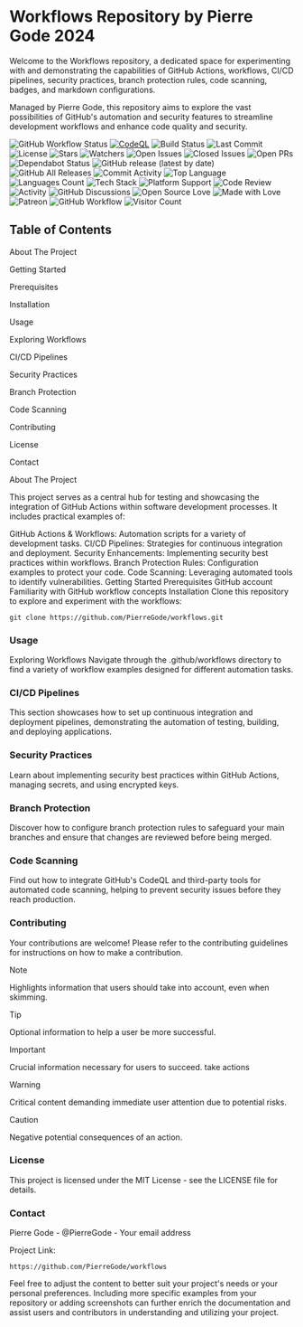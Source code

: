# Workflows Repository by Pierre Gode 2024
<p></p>
Welcome to the Workflows repository, a dedicated space for experimenting with and demonstrating the capabilities of GitHub Actions, workflows, CI/CD pipelines, security practices, branch protection rules, code scanning, badges, and markdown configurations.<p> Managed by Pierre Gode, this repository aims to explore the vast possibilities of GitHub's automation and security features to streamline development workflows and enhance code quality and security.

![GitHub Workflow Status](https://github.com/PierreGode/workflows/actions/workflows/review.yml/badge.svg)
[![CodeQL](https://github.com/PierreGode/workflows/actions/workflows/codeql.yml/badge.svg)](https://github.com/PierreGode/workflows/actions/workflows/codeql.yml) 
![Build Status](https://img.shields.io/github/actions/workflow/status/PierreGode/workflows/review.yml) 
![Last Commit](https://img.shields.io/github/last-commit/PierreGode/workflows) 
![License](https://img.shields.io/github/license/PierreGode/workflows)
![Stars](https://img.shields.io/github/stars/PierreGode/workflows)
![Watchers](https://img.shields.io/github/watchers/PierreGode/workflows)
![Open Issues](https://img.shields.io/github/issues/PierreGode/workflows)
![Closed Issues](https://img.shields.io/github/issues-closed/PierreGode/workflows)
![Open PRs](https://img.shields.io/github/issues-pr/PierreGode/workflows)
![Dependabot Status](https://img.shields.io/badge/Dependabot-active-brightgreen)
![GitHub release (latest by date)](https://img.shields.io/github/v/release/PierreGode/workflows)
![GitHub All Releases](https://img.shields.io/github/downloads/PierreGode/workflows/total)
![Commit Activity](https://img.shields.io/github/commit-activity/m/PierreGode/workflows)
![Top Language](https://img.shields.io/github/languages/top/PierreGode/workflows)
![Languages Count](https://img.shields.io/github/languages/count/PierreGode/workflows)
![Tech Stack](https://img.shields.io/badge/stack-JavaScript%20%7C%20Node.js%20%7C%20Bash-blue)
![Platform Support](https://img.shields.io/badge/platform-Linux%20%7C%20macOS%20%7C%20Windows-blue)
![Code Review](https://img.shields.io/badge/code%20review-required-orange)
![Activity](https://img.shields.io/github/commit-activity/y/PierreGode/workflows)
![GitHub Discussions](https://img.shields.io/github/discussions/PierreGode/workflows)
![Open Source Love](https://badges.frapsoft.com/os/v1/open-source.svg?v=103)
![Made with Love](https://img.shields.io/badge/Made%20with-Love-ff69b4.svg)
![Patreon](https://img.shields.io/badge/Patreon-Donate-orange.svg)
![GitHub Workflow](https://img.shields.io/badge/GitHub-Workflows-brightgreen)
![Visitor Count](https://hits.seeyoufarm.com/api/count/incr/badge.svg?url=https://github.com/PierreGode/workflows&title=Visitors)




## Table of Contents
About The Project<p>
Getting Started<p>
Prerequisites<p>
Installation<p>
Usage<p>
Exploring Workflows<p>
CI/CD Pipelines<p>
Security Practices<p>
Branch Protection<p>
Code Scanning<p>
Contributing<p>
License<p>
Contact<p>
About The Project<p>
This project serves as a central hub for testing and showcasing the integration of GitHub Actions within software development processes. It includes practical examples of:

GitHub Actions & Workflows: Automation scripts for a variety of development tasks.
CI/CD Pipelines: Strategies for continuous integration and deployment.
Security Enhancements: Implementing security best practices within workflows.
Branch Protection Rules: Configuration examples to protect your code.
Code Scanning: Leveraging automated tools to identify vulnerabilities.
Getting Started
Prerequisites
GitHub account
Familiarity with GitHub workflow concepts
Installation
Clone this repository to explore and experiment with the workflows:


```
git clone https://github.com/PierreGode/workflows.git
```

### Usage
Exploring Workflows
Navigate through the .github/workflows directory to find a variety of workflow examples designed for different automation tasks.

### CI/CD Pipelines
This section showcases how to set up continuous integration and deployment pipelines, demonstrating the automation of testing, building, and deploying applications.

### Security Practices
Learn about implementing security best practices within GitHub Actions, managing secrets, and using encrypted keys.

### Branch Protection
Discover how to configure branch protection rules to safeguard your main branches and ensure that changes are reviewed before being merged.

### Code Scanning
Find out how to integrate GitHub's CodeQL and third-party tools for automated code scanning, helping to prevent security issues before they reach production.

### Contributing
Your contributions are welcome! Please refer to the contributing guidelines for instructions on how to make a contribution.

> [!NOTE]  
> Highlights information that users should take into account, even when skimming.

> [!TIP]
> Optional information to help a user be more successful.

> [!IMPORTANT]  
> Crucial information necessary for users to succeed.
> take actions

> [!WARNING]  
> Critical content demanding immediate user attention due to potential risks.

> [!CAUTION]
> Negative potential consequences of an action.



### License
This project is licensed under the MIT License - see the LICENSE file for details.

### Contact
Pierre Gode - @PierreGode - Your email address

Project Link: 
```
https://github.com/PierreGode/workflows
```

Feel free to adjust the content to better suit your project's needs or your personal preferences. Including more specific examples from your repository or adding screenshots can further enrich the documentation and assist users and contributors in understanding and utilizing your project.
